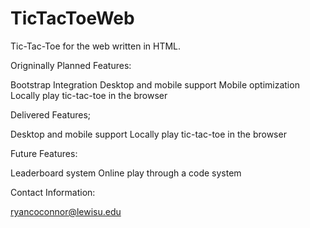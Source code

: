 # TicTacToeWeb

Tic-Tac-Toe for the web written in HTML.

Origninally Planned Features:

Bootstrap Integration
Desktop and mobile support
Mobile optimization
Locally play tic-tac-toe in the browser

Delivered Features;

Desktop and mobile support
Locally play tic-tac-toe in the browser

Future Features:

Leaderboard system
Online play through a code system

Contact Information:

ryancoconnor@lewisu.edu
